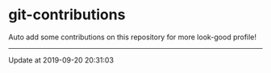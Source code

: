 # git-contributions

Auto add some contributions on this repository for more look-good profile!

---

Update at 2019-09-20 20:31:03
